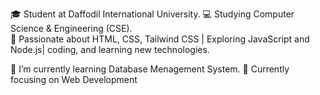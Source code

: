  🎓 Student at Daffodil International University.
 💻 Studying Computer Science & Engineering (CSE).  
 🚀 Passionate about HTML, CSS, Tailwind CSS | Exploring JavaScript and Node.js| coding, and learning new technologies. 
 
 🌱 I’m currently learning Database Menagement System.
 🔭 Currently focusing on Web Development
